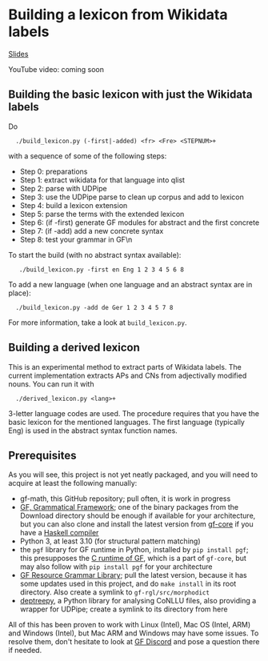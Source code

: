 # Building a lexicon from Wikidata labels

[Slides](https://docs.google.com/presentation/d/10Z9zz020SnyrIM8gSUVURDCUe-j4gzTGkefTNRcZx1g/edit?usp=sharing)

YouTube video: coming soon

## Building the basic lexicon with just the Wikidata labels

Do
```
  ./build_lexicon.py (-first|-added) <fr> <Fre> <STEPNUM>+
```
with a sequence of some of the following steps:
-  Step 0: preparations  
-  Step 1: extract wikidata for that language into qlist  
-  Step 2: parse with UDPipe  
-  Step 3: use the UDPipe parse to clean up corpus and add to lexicon
-  Step 4: build a lexicon extension
-  Step 5: parse the terms with the extended lexicon  
-  Step 6: (if -first) generate GF modules for abstract and the first concrete  
-  Step 7: (if -add) add a new concrete syntax
-  Step 8: test your grammar in GF\n


To start the build (with no abstract syntax available):
```
   ./build_lexicon.py -first en Eng 1 2 3 4 5 6 8
```
To add a new language (when one language and an abstract syntax are in place):
```
  ./build_lexicon.py -add de Ger 1 2 3 4 5 7 8
```
For more information, take a look at `build_lexicon.py`.


## Building a derived lexicon

This is an experimental method to extract parts of Wikidata labels.
The current implementation extracts APs and CNs from adjectivally modified nouns.
You can run it with
```
  ./derived_lexicon.py <lang>+
```
3-letter language codes are used.
The procedure requires that you have the basic lexicon for the mentioned languages.
The first language (typically Eng) is used in the abstract syntax function names.


## Prerequisites

As you will see, this project is not yet neatly packaged, and you will need to acquire
at least the following manually:

- gf-math, this GitHub repository; pull often, it is work in progress
- [GF, Grammatical Framework](https://www.grammaticalframework.org/); one of the binary
  packages from the Download directory should be enough if available for your architecture,
  but you can also clone and install the latest version from
  [gf-core](https://github.com/GrammaticalFramework/gf-core) if you have a
  [Haskell compiler](https://www.haskell.org/ghc/)
- Python 3, at least 3.10 (for structural pattern matching)
- the `pgf` library for GF runtime in Python, installed by `pip install pgf`; this presupposes
  the [C runtime of GF](https://github.com/GrammaticalFramework/gf-core/tree/master/src/runtime/c),
  which is a part of `gf-core`, but may also follow with `pip install pgf` for your architecture
- [GF Resource Grammar Library](https://github.com/GrammaticalFramework/gf-rgl);
  pull the latest version, because it has some updates used in this project, and do
  `make install` in its root directory. Also create a symlink to `gf-rgl/src/morphodict`
- [deptreepy](https://github.com/aarneranta/deptreepy), a Python library for analysing
  CoNLLU files, also providing a wrapper for UDPipe; create a symlink to its directory
  from here

All of this has been proven to work with Linux (Intel), Mac OS (Intel, ARM) and Windows (Intel),
but Mac ARM and Windows may have some issues. To resolve them, don't hesitate to look at
[GF Discord](https://discord.com/invite/EvfUsjzmaz) and pose a question there if needed.

